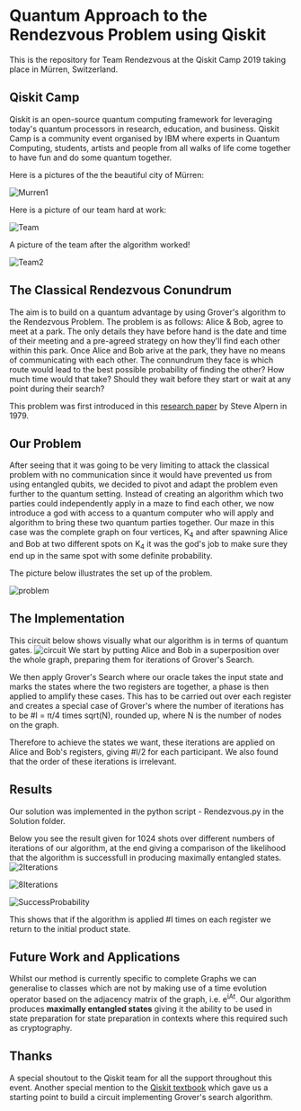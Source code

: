 # Quantum Approach to the Rendezvous Problem using Qiskit
This is the repository for Team Rendezvous at the Qiskit Camp 2019 taking place in Mürren, Switzerland. 

## Qiskit Camp 
Qiskit is an open-source quantum computing framework for leveraging today's quantum processors in research, education, and business. Qiskit Camp is a community event organised by IBM where experts in Quantum Computing, students, artists and people from all walks of life come together to have fun and do some quantum together.

Here is a pictures of the the beautiful city of Mürren:

![Murren1](Miscallaneous/Murren1.jpg)

Here is a picture of our team hard at work: 

![Team](Miscallaneous/Team.jpg)

A picture of the team after the algorithm worked! 

![Team2](Miscallaneous/Team2.jpg)

## The Classical Rendezvous Conundrum 
The aim is to build on a quantum advantage by using Grover's algorithm to the Rendezvous Problem. The problem is as follows: Alice & Bob, agree to meet at a park. The only details they have before hand is the date and time of their meeting and a pre-agreed strategy on how they'll find each other within this park. Once Alice and Bob arive at the park, they have no means of communicating with each other. The connundrum they face is which route would lead to the best possible probability of finding the other? How much time would that take? Should they wait before they start or wait at any point during their search?

This problem was first introduced in this [research paper](https://epubs.siam.org/doi/10.1137/S0363012993249195) by Steve Alpern in 1979.

## Our Problem
After seeing that it was going to be very limiting to attack the classical problem with no communication since it would have prevented us from using entangled qubits, we decided to pivot and adapt the problem even further to the quantum setting. Instead of creating an algorithm which two parties could independently apply in a maze to find each other, we now introduce a god with access to a quantum computer who will apply and algorithm to bring these two quantum parties together.
Our maze in this case was the complete graph on four vertices, K<sub>4</sub> and after spawning Alice and Bob at two different spots on K<sub>4</sub> it was the god's job to make sure they end up in the same spot with some definite probability.

The picture below illustrates the set up of the problem.

![problem](Miscallaneous/problem.png)

## The Implementation
This circuit below shows visually what our algorithm is in terms of quantum gates.
![circuit](Solution/maincircuit.png)
We start by putting Alice and Bob in a superposition over the whole graph, preparing them for iterations of Grover's Search.

We then apply Grover's Search where our oracle takes the input state and marks the states where the two registers are together, a phase is then applied to amplify these cases. This has to be carried out over each register and creates a special case of Grover's where the number of iterations has to be #I = π/4 times sqrt(N), rounded up, where N is the number of nodes on the graph. 

Therefore to achieve the states we want, these iterations are applied on Alice and Bob's registers, giving #I/2 for each participant. We also found that the order of these iterations is irrelevant.

## Results

Our solution was implemented in the python script - Rendezvous.py in the Solution folder. 

Below you see the result given for 1024 shots over different numbers of iterations of our algorithm, at the end giving a comparison of the likelihood that the algorithm is successfull in producing maximally entangled states.
![2Iterations](Solution/Plots/2iterations.png)

![8Iterations](Solution/Plots/8iterations.png)

![SuccessProbability](Solution/SuccessProbability.png)

This shows that if the algorithm is applied #I times on each register we return to the initial product state.

## Future Work and Applications

Whilst our method is currently specific to complete Graphs we can generalise to classes which are not by making use of a time evolution operator based on the adjacency matrix of the graph, i.e. e<sup>iAt</sup>.  Our algorithm produces **maximally entangled states** giving it the ability to be used in state preparation for state preparation in contexts where this required such as cryptography.


## Thanks

A special shoutout to the Qiskit team for all the support throughout this event. Another special mention to the [Qiskit textbook](https://community.qiskit.org/textbook/) which gave us a starting point to build a circuit implementing Grover's search algorithm.







